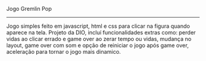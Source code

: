 Jogo Gremlin Pop

****************************************

Jogo simples feito em javascript, html e css para clicar na figura quando aparece na tela. Projeto da DIO, incluí funcionalidades extras como: perder vidas ao clicar errado e game over ao zerar tempo ou vidas, mudança no layout, game over com som e opção de reiniciar o jogo após game over, aceleração para tornar o jogo mais dinamico.